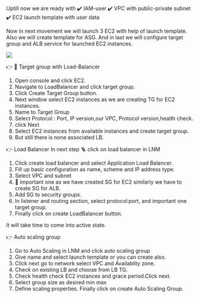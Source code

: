 Uptill now we are ready with 
✔️ IAM-user
✔️ VPC with public-private subnet
✔️ EC2 launch template with user data

Now in next movement we will launch 3 EC2 with help of launch template.
Also we will create template for ASG. And in last we will configure target group and ALB service for launched EC2 instances.

![](https://github.com/smitwaman/project-1/blob/main/images/ASG-LB/1.png)



👉 🎯 Target group with Load-Balancer 

1. Open console and click EC2.
2. Navigate to LoadBalancer and click target group.
3. Click Create Target Group button.
4. Next window select EC2 instances as we are creating TG for EC2 instances.
5. Name to Target Group
6. Select Protocol : Port, IP version,our VPC, Protocol version,health check.
7. click Next 
8. Select EC2 instances from available instances and create target group.
9. But still there is none associated LB.



👉 Load Balancer 
In next step 🪜 click on load balancer in LNM
1. Click create load balancer and select Application Load Balancer.
2. Fill up basic configuration as name, scheme and IP address type.
3. Select VPC and subnet
4. 🍒 important one as we have created SG for EC2 similarly we have to create SG for ALB.
5. Add SG to security groups.
6. In listener and routing section, select protocol:port, and important one target group.
7. Finally click on create LoadBalancer button.

It will take time to come into active state.




👉 Auto scaling group
1. Go to Auto Scaling in LNM and click auto scaling group
2. Give name and select launch template or you can create also.
3. Click next go to network select VPC and Availablity zone.
4. Check on existing LB and choose from LB TG.
5. Check health check EC2 instances and grace period.Click next.
6. Select group size as desired min max
7. Define scaling properties.
Finally click on create Auto Scaling Group.

